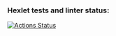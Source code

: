 ### Hexlet tests and linter status:
[![Actions Status](https://github.com/loukianen/frontend-project-lvl3/workflows/hexlet-check/badge.svg)](https://github.com/loukianen/frontend-project-lvl3/actions)